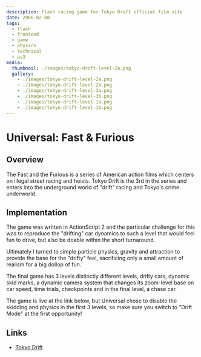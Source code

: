 ```yaml
---
description: Flash racing game for Tokyo Drift official film site
date: 2006-02-08
tags:
  - flash
  - frontend
  - game
  - physics
  - technical
  - as3
media:
  thumbnail: ./images/tokyo-drift-level-2a.png
  gallery:
    - ./images/tokyo-drift-level-2a.png
    - ./images/tokyo-drift-level-2b.png
    - ./images/tokyo-drift-level-3a.png
    - ./images/tokyo-drift-level-3b.png
    - ./images/tokyo-drift-level-1a.png
    - ./images/tokyo-drift-level-1b.png
---
```


# Universal: Fast & Furious

## Overview

The Fast and the Furious is a series of American action films which centers on illegal street racing and heists. Tokyo Drift is the 3rd in the series and enters into the underground world of "drift" racing and Tokyo's crime underworld.

## Implementation

The game was written in ActionScript 2 and the particular challenge for this was to reproduce the "drifting" car dynamics to such a level that would feel fun to drive, but also be doable within the short turnaround.

Ultimately I turned to simple particle physics, gravity and attraction to provide the base for the "drifty" feel, sacrificing only a small amount of realism for a big dollop of fun.

The final game has 3 levels distinctly different levels, drifty cars, dynamic skid marks, a dynamic camera system that changes its zoom-level base on car speed, time trials, checkpoints and in the final level, a chase car.

The game is live at the link below, but Universal chose to disable the skidding and physics in the first 3 levels, so make sure you switch to "Drift Mode" at the first opportunity!

## Links

- [Tokyo Drift](http://projects.davestewart.co.uk/tokyodrift/)
